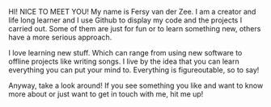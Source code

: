 HI! NICE TO MEET YOU!
My name is Fersy van der Zee. I am a creator and life long learner and I use Github to display my code and the projects I carried out.
Some of them are just for fun or to learn something new, others have a more serious approach.

I love learning new stuff. Which can range from using new software to offline projects like writing songs.
I live by the idea that you can learn everything you can put your mind to. Everything is figureoutable, so to say!

Anyway, take a look around! If you see something you like and want to know more about or just want to get in touch with me, hit me up!
